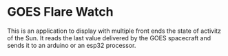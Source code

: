 # GOES Flare Watch

This is an application to display with multiple front ends the state of activitz of the Sun. 
It reads the last value delivered by the GOES spacecraft and sends it to an arduino or an esp32 processor.

